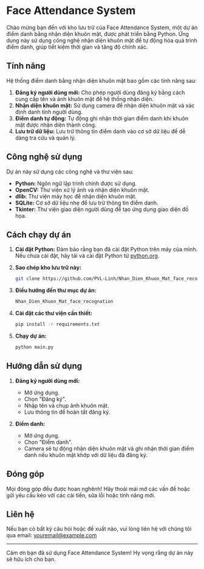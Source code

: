 # Face Attendance System

Chào mừng bạn đến với kho lưu trữ của Face Attendance System, một dự án điểm danh bằng nhận diện khuôn mặt, được phát triển bằng Python. Ứng dụng này sử dụng công nghệ nhận diện khuôn mặt để tự động hóa quá trình điểm danh, giúp tiết kiệm thời gian và tăng độ chính xác.

## Tính năng

Hệ thống điểm danh bằng nhận diện khuôn mặt bao gồm các tính năng sau:

1. **Đăng ký người dùng mới:** Cho phép người dùng đăng ký bằng cách cung cấp tên và ảnh khuôn mặt để hệ thống nhận diện.
2. **Nhận diện khuôn mặt:** Sử dụng camera để nhận diện khuôn mặt và xác định danh tính người dùng.
3. **Điểm danh tự động:** Tự động ghi nhận thời gian điểm danh khi khuôn mặt được nhận diện thành công.
4. **Lưu trữ dữ liệu:** Lưu trữ thông tin điểm danh vào cơ sở dữ liệu để dễ dàng tra cứu và quản lý.

## Công nghệ sử dụng

Dự án này sử dụng các công nghệ và thư viện sau:

- **Python:** Ngôn ngữ lập trình chính được sử dụng.
- **OpenCV:** Thư viện xử lý ảnh và nhận diện khuôn mặt.
- **dlib:** Thư viện máy học để nhận diện khuôn mặt.
- **SQLite:** Cơ sở dữ liệu nhẹ để lưu trữ thông tin điểm danh.
- **Tkinter:** Thư viện giao diện người dùng để tạo ứng dụng giao diện đồ họa.

## Cách chạy dự án

1. **Cài đặt Python:** Đảm bảo rằng bạn đã cài đặt Python trên máy của mình. Nếu chưa cài đặt, hãy tải và cài đặt Python từ [python.org](https://www.python.org/downloads/).

2. **Sao chép kho lưu trữ này:**

    ```bash
    git clone https://github.com/PVL-Linh/Nhan_Dien_Khuon_Mat_face_recognation.git
    ```

3. **Điều hướng đến thư mục dự án:**

    ```bash
    Nhan_Dien_Khuon_Mat_face_recognation
    ```

4. **Cài đặt các thư viện cần thiết:**

    ```bash
    pip install -r requirements.txt
    ```

5. **Chạy dự án:**

    ```bash
    python main.py
    ```

## Hướng dẫn sử dụng

1. **Đăng ký người dùng mới:**
   - Mở ứng dụng.
   - Chọn "Đăng ký".
   - Nhập tên và chụp ảnh khuôn mặt.
   - Lưu thông tin để hoàn tất đăng ký.

2. **Điểm danh:**
   - Mở ứng dụng.
   - Chọn "Điểm danh".
   - Camera sẽ tự động nhận diện khuôn mặt và ghi nhận thời gian điểm danh nếu khuôn mặt khớp với dữ liệu đã đăng ký.

## Đóng góp

Mọi đóng góp đều được hoan nghênh! Hãy thoải mái mở các vấn đề hoặc gửi yêu cầu kéo với các cải tiến, sửa lỗi hoặc tính năng mới.

## Liên hệ

Nếu bạn có bất kỳ câu hỏi hoặc đề xuất nào, vui lòng liên hệ với chúng tôi qua email: [youremail@example.com](mailto:youremail@example.com)

---

Cảm ơn bạn đã sử dụng Face Attendance System! Hy vọng rằng dự án này sẽ hữu ích cho bạn.
